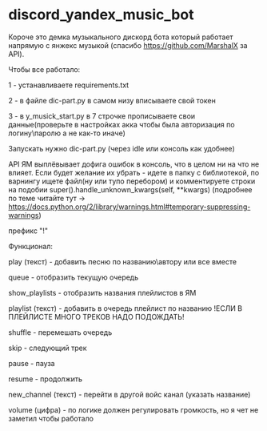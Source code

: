 # discord_yandex_music_bot

Короче это демка музыкального дискорд бота который работает напрямую с янжекс музыкой (спасибо https://github.com/MarshalX за API).

Чтобы все работало:

1 - устанавливаете requirements.txt 

2 - в файле dic-part.py в самом низу вписываете свой токен

3 - в y_musick_start.py в 7 строчке прописываете свои данные(проверьте в настройках акка чтобы была авторизация по логину\паролю а не как-то иначе)

Запускать нужно dic-part.py (через idle или консоль как удобнее)



API ЯМ выплёвывает дофига ошибок в консоль, что в целом ни на что не влияет. Если будет желание их убрать - идете в папку с библиотекой,
по варнингу ищете файл(ну или тупо перебором) и комментируете строки на подобии super().handle_unknown_kwargs(self, **kwargs)
(подробнее по теме читайте тут -> https://docs.python.org/2/library/warnings.html#temporary-suppressing-warnings)


префикс "!"

Функционал:

  play (текст) - добавить песню по названию\автору или все вместе
  
  queue - отобразить текущую очередь
  
  show_playlists - отобразить названия плейлистов в ЯМ
  
  playlist (текст) - добавить в очередь плейлист по названию !ЕСЛИ В ПЛЕЙЛИСТЕ МНОГО ТРЕКОВ НАДО ПОДОЖДАТЬ!
  
  shuffle - перемешать очередь
  
  skip - следующий трек
  
  pause - пауза
  
  resume - продолжить
  
  new_channel (текст) - перейти в другой войс канал (указать название)
  
  volume (цифра) - по логике должен регулировать громкость, но я чет не заметил чтобы работало
  
